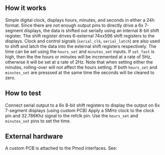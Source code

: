 <!---

This file is used to generate your project datasheet. Please fill in the information below and delete any unused
sections.

You can also include images in this folder and reference them in the markdown. Each image must be less than
512 kb in size, and the combined size of all images must be less than 1 MB.
-->

## How it works

Simple digital clock, displays hours, minutes, and seconds in either a 24h format.
Since there are not enough output pins to directly drive a 6x
7-segment displays, the data is shifted out serially using an internal 8-bit shift register.
The shift register drives 6-external 74xx596 shift registers to the displays. Clock and control
signals (`serial_clk`, `serial_latch`) are also used to shift and latch the data into the external 
shift registers respectively. The time can be set using the `hours_set` and `minutes_set` inputs.
If `set_fast` is high, then the the hours or minutes will be incremented at a rate of 5Hz, 
otherwise it will be set at a rate of 2Hz. Note that when setting either the minutes, rolling-over
will not affect the hours setting. If both `hours_set` and `minutes_set` are presssed at the same time
the seconds will be cleared to zero.

## How to test

Connect serial output to a 6x 8-bit shift registers to display the output on 6x 7-segment displays (using custom PCB)
Apply a 5MHz clock to the clock pin and 32.786Khz signal to the refclk pin. Use the `hours_set` and `minutes_set`
pins to set the time.

## External hardware

A custom PCB is attached to the Pmod interfaces. See: [](https://github.com/sellicott/sellicott_tt5_digital_clock/blob/main/pcb/docs/tt5_led_clock.pdf)

